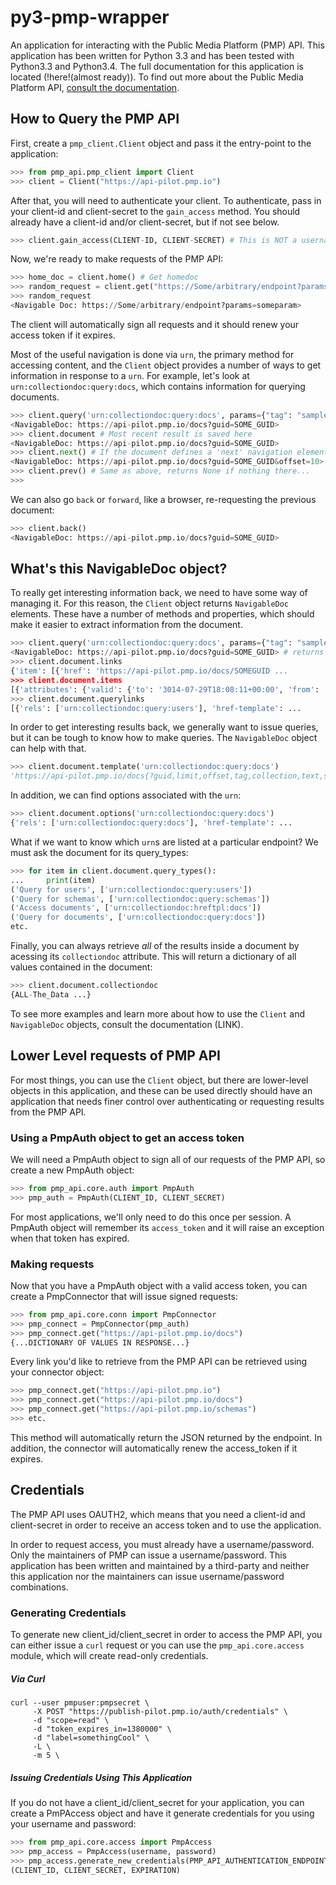# py3-pmp-wrapper

An application for interacting with the Public Media Platform (PMP) API. This application has been written for Python 3.3 and has been tested with Python3.3 and Python3.4. The full documentation for this application is located (!here!(almost ready)). To find out more about the Public Media Platform API, [consult the documentation](https://github.com/publicmediaplatform/pmpdocs/wiki).


## How to Query the PMP API

First, create a `pmp_client.Client` object and pass it the entry-point to the application:

```python
>>> from pmp_api.pmp_client import Client
>>> client = Client("https://api-pilot.pmp.io")
```

After that, you will need to authenticate your client. To authenticate, pass in your client-id and client-secret to the `gain_access` method. You should already have a client-id and/or client-secret, but if not see below. 

```python
>>> client.gain_access(CLIENT-ID, CLIENT-SECRET) # This is NOT a username/password combination
```

Now, we're ready to make requests of the PMP API:

```python
>>> home_doc = client.home() # Get homedoc
>>> random_request = client.get("https://Some/arbitrary/endpoint?params=someparam")
>>> random_request
<Navigable Doc: https://Some/arbitrary/endpoint?params=someparam>
```

The client will automatically sign all requests and it should renew your access token if it expires. 

Most of the useful navigation is done via `urn`, the primary method for accessing content, and the `Client` object provides a number of ways to get information in response to a `urn`. For example, let's look at `urn:collectiondoc:query:docs`, which contains information for querying documents.

```python
>>> client.query('urn:collectiondoc:query:docs', params={"tag": "samplecontent", "profile": "story"})
<NavigableDoc: https://api-pilot.pmp.io/docs?guid=SOME_GUID>
>>> client.document # Most recent result is saved here
<NavigableDoc: https://api-pilot.pmp.io/docs?guid=SOME_GUID>
>>> client.next() # If the document defines a 'next' navigation element, we can follow it
<NavigableDoc: https://api-pilot.pmp.io/docs?guid=SOME_GUID&offset=10>
>>> client.prev() # Same as above, returns None if nothing there...
>>>
```

We can also go `back` or `forward`, like a browser, re-requesting the previous document:

```python
>>> client.back() 
<NavigableDoc: https://api-pilot.pmp.io/docs?guid=SOME_GUID>
```

## What's this NavigableDoc object?

To really get interesting information back, we need to have some way of managing it. For this reason, the `Client` object returns `NavigableDoc` elements. These have a number of methods and properties, which should make it easier to extract information from the document.

```python
>>> client.query('urn:collectiondoc:query:docs', params={"tag": "samplecontent", "profile": "story"})
<NavigableDoc: https://api-pilot.pmp.io/docs?guid=SOME_GUID> # returns NavigableDoc
>>> client.document.links
{'item': [{'href': 'https://api-pilot.pmp.io/docs/SOMEGUID ...
>>> client.document.items
[{'attributes': {'valid': {'to': '3014-07-29T18:08:11+00:00', 'from': ...
>>> client.document.querylinks
[{'rels': ['urn:collectiondoc:query:users'], 'href-template': ...
```

In order to get interesting results back, we generally want to issue queries, but it can be tough to know how to make queries. The `NavigableDoc` object can help with that.

```python
>>> client.document.template('urn:collectiondoc:query:docs')
'https://api-pilot.pmp.io/docs{?guid,limit,offset,tag,collection,text,searchsort,has,author,distributor,distributorgroup,startdate,enddate,profile,language}'
```

In addition, we can find options associated with the `urn`:
```python
>>> client.document.options('urn:collectiondoc:query:docs')
{'rels': ['urn:collectiondoc:query:docs'], 'href-template': ...
```

What if we want to know which `urn`s are listed at a particular endpoint? We must ask the document for its query_types:

```python
>>> for item in client.document.query_types():
...     print(item)
('Query for users', ['urn:collectiondoc:query:users'])
('Query for schemas', ['urn:collectiondoc:query:schemas'])
('Access documents', ['urn:collectiondoc:hreftpl:docs'])
('Query for documents', ['urn:collectiondoc:query:docs'])
etc.
```

Finally, you can always retrieve *all* of the results inside a document by acessing its `collectiondoc` attribute. This will return a dictionary of all values contained in the document:

```python
>>> client.document.collectiondoc
{ALL-The_Data ...}
```

To see more examples and learn more about how to use the `Client` and `NavigableDoc` objects, consult the documentation (LINK).

## Lower Level requests of PMP API

For most things, you can use the `Client` object, but there are lower-level objects in this application, and these can be used directly should have an application that needs finer control over authenticating or requesting results from the PMP API.

### Using a PmpAuth object to get an access token

We will need a PmpAuth object to sign all of our requests of the PMP API, so create a new PmpAuth object:
```python
>>> from pmp_api.core.auth import PmpAuth
>>> pmp_auth = PmpAuth(CLIENT_ID, CLIENT_SECRET)
```

For most applications, we'll only need to do this once per session. A PmpAuth object will remember its `access_token` and it will raise an exception when that token has expired. 

### Making requests
Now that you have a PmpAuth object with a valid access token, you can create a PmpConnector that will issue signed requests:

```python
>>> from pmp_api.core.conn import PmpConnector
>>> pmp_connect = PmpConnector(pmp_auth)
>>> pmp_connect.get("https://api-pilot.pmp.io/docs")
{...DICTIONARY OF VALUES IN RESPONSE...}
```

Every link you'd like to retrieve from the PMP API can be retrieved using your connector object:
```python
>>> pmp_connect.get("https://api-pilot.pmp.io")
>>> pmp_connect.get("https://api-pilot.pmp.io/docs")
>>> pmp_connect.get("https://api-pilot.pmp.io/schemas")
>>> etc.
```

This method will automatically return the JSON returned by the endpoint. In addition, the connector will automatically renew the access_token if it expires.

## Credentials

The PMP API uses OAUTH2, which means that you need a client-id and client-secret in order to receive an access token and to use the application.

In order to request access, you must already have a username/password. Only the maintainers of PMP can issue a username/password. This application has been written and maintained by a third-party and neither this application nor the maintainers can issue username/password combinations.

### Generating Credentials

To generate new client_id/client_secret in order to access the PMP API, you can either issue a `curl` request or you can use the `pmp_api.core.access` module, which will create read-only credentials.

##### Via Curl

```
curl --user pmpuser:pmpsecret \
     -X POST "https://publish-pilot.pmp.io/auth/credentials" \
     -d "scope=read" \
     -d "token_expires_in=1380000" \
     -d "label=somethingCool" \
     -L \
     -m 5 \
```
##### Issuing Credentials Using This Application

If you do not have a client_id/client_secret for your application, you can create a PmPAccess object and have it generate credentials for you using your username and password:

```python
>>> from pmp_api.core.access import PmpAccess
>>> pmp_access = PmpAccess(username, password)
>>> pmp_access.generate_new_credentials(PMP_API_AUTHENTICATION_ENDPOINT, LABEL)
(CLIENT_ID, CLIENT_SECRET, EXPIRATION)
```

